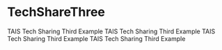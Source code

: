 TechShareThree
==============

TAIS Tech Sharing Third Example
TAIS Tech Sharing Third Example
TAIS Tech Sharing Third Example
TAIS Tech Sharing Third Example
